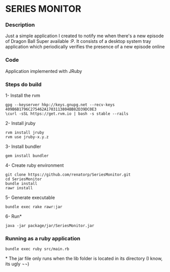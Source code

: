 SERIES MONITOR
==============

### Description ###

Just a simple application I created to notify me when there's a new episode of Dragon Ball Super available :P.
It consists of a desktop system tray application which periodically verifies the presence of a new episode online

### Code ###

Application implemented with JRuby


### Steps do build ###

1- Install the rvm
~~~~
gpg --keyserver hkp://keys.gnupg.net --recv-keys 409B6B1796C275462A1703113804BB82D39DC0E3
\curl -sSL https://get.rvm.io | bash -s stable --rails
~~~~~

2- Install jruby
~~~~
rvm install jruby
rvm use jruby-x.y.z
~~~~

3- Install bundler
~~~~
gem install bundler
~~~~

4- Create ruby environment
~~~~
git clone https://github.com/renatorp/SeriesMonitor.git
cd SeriesMonitor
bundle install
rawr install
~~~~

5- Generate executable
~~~~
bundle exec rake rawr:jar
~~~~

6- Run*
~~~~
java -jar package/jar/SeriesMonitor.jar
~~~~

### Running as a ruby application ###
~~~~
bundle exec ruby src/main.rb
~~~~

\* The jar file only runs when the lib folder is located in its directory (I know, its ugly ¬¬)
